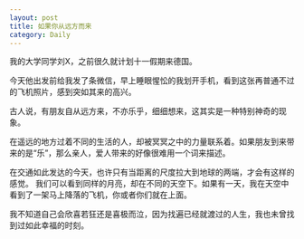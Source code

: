 ```yaml
---
layout: post
title: 如果你从远方而来
category: Daily
---
```


我的大学同学刘X，之前很久就计划十一假期来德国。  

今天他出发前给我发了条微信，早上睡眼惺忪的我划开手机，看到这张再普通不过的飞机照片，感到突如其来的高兴。  

古人说，有朋友自从远方来，不亦乐乎，细细想来，这其实是一种特别神奇的现象。 

在遥远的地方过着不同的生活的人，却被冥冥之中的力量联系着。如果朋友到来带来的是“乐”，那么亲人，爱人带来的好像很难用一个词来描述。

在交通如此发达的今天，也许只有当距离的尺度拉大到地球的两端，才会有这样的感觉。 我们可以看到同样的月亮，却在不同的天空下。如果有一天，我在天空中看到了一架马上降落的飞机，你或者你们就在上面。  

我不知道自己会欣喜若狂还是喜极而泣，因为找遍已经就渡过的人生，我也未曾找到过如此幸福的时刻。

